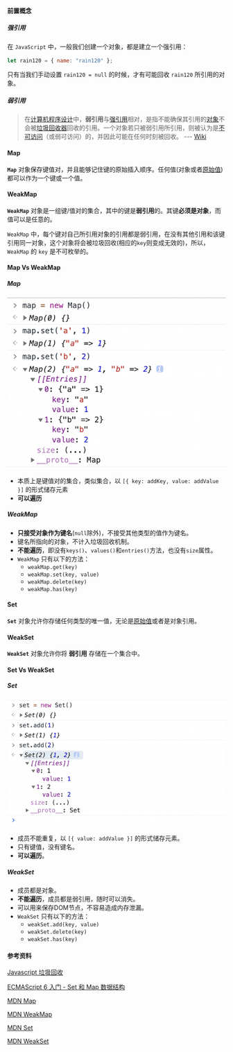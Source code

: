 #### 前置概念

##### 强引用

在 `JavaScript` 中，一般我们创建一个对象，都是建立一个强引用：

```js
let rain120 = { name: "rain120" };
```

只有当我们手动设置 `rain120 = null` 的时候，才有可能回收 `rain120` 所引用的对象。

##### 弱引用

> 在[计算机程序设计](https://zh.wikipedia.org/wiki/计算机程序设计)中，**弱引用**与[强引用](https://zh.wikipedia.org/w/index.php?title=强引用&action=edit&redlink=1)相对，是指不能确保其引用的[对象](https://zh.wikipedia.org/wiki/对象_(计算机科学))不会被[垃圾回收器](https://zh.wikipedia.org/wiki/垃圾回收器)回收的引用。一个对象若只被弱引用所引用，则被认为是[不可访问](https://zh.wikipedia.org/wiki/不可访问内存)（或弱可访问）的，并因此可能在任何时刻被回收。   --- [Wiki](https://zh.wikipedia.org/zh-cn/%E5%BC%B1%E5%BC%95%E7%94%A8)

#### Map

**`Map`** 对象保存键值对，并且能够记住键的原始插入顺序。任何值(对象或者[原始值](https://developer.mozilla.org/zh-CN/docs/Glossary/Primitive)) 都可以作为一个键或一个值。

#### WeakMap

**`WeakMap`** 对象是一组键/值对的集合，其中的键是**弱引用**的。其键**必须是对象**，而值可以是任意的。

`WeakMap` 中，每个键对自己所引用对象的引用都是弱引用，在没有其他引用和该键引用同一对象，这个对象将会被垃圾回收(相应的`key`则变成无效的)，所以，`WeakMap` 的 `key` 是不可枚举的。

#### Map Vs WeakMap

##### Map

![Map-value.png](./images/Map-value.png)

- 本质上是键值对的集合，类似集合，以 `[{ key: addKey, value: addValue }]` 的形式储存元素
- **可以遍历**

##### WeakMap

- **只接受对象作为键名**(`null`除外)，不接受其他类型的值作为键名。
- 键名所指向的对象，不计入垃圾回收机制。
- **不能遍历**，即没有`keys()`、`values()`和`entries()`方法，也没有`size`属性。
- `WeakMap` 只有以下的方法：
  - `weakMap.get(key)`
  - `weakMap.set(key, value)`
  - `weakMap.delete(key)`
  - `weakMap.has(key)`

#### Set

**`Set`** 对象允许你存储任何类型的唯一值，无论是[原始值](https://developer.mozilla.org/zh-CN/docs/Glossary/Primitive)或者是对象引用。

#### WeakSet

**`WeakSet`** 对象允许你将 **弱引用** 存储在一个集合中。

#### Set Vs WeakSet

##### Set

![Set-value.png](./images/Set-value.png)

- 成员不能重复，以 `[{ value: addValue }]` 的形式储存元素。
- 只有键值，没有键名。
- **可以遍历**。

##### WeakSet

- 成员都是对象。
- **不能遍历**，成员都是弱引用，随时可以消失。
- 可以用来保存DOM节点，不容易造成内存泄漏。
- `WeakSet` 只有以下的方法：
  - `weakSet.add(key, value)`
  - `weakSet.delete(key)`
  - `weakSet.has(key)`

#### 参考资料

[Javascript 垃圾回收](../key-concept/garbage-collection.md)

[ECMAScript 6 入门 - Set 和 Map 数据结构](https://es6.ruanyifeng.com/#docs/set-map)

[MDN Map](https://developer.mozilla.org/zh-CN/docs/Web/JavaScript/Reference/Global_Objects/Map)

[MDN WeakMap](https://developer.mozilla.org/zh-CN/docs/Web/JavaScript/Reference/Global_Objects/WeakMap)

[MDN Set](https://developer.mozilla.org/zh-CN/docs/Web/JavaScript/Reference/Global_Objects/Set)

[MDN WeakSet](https://developer.mozilla.org/zh-CN/docs/Web/JavaScript/Reference/Global_Objects/WeakSet)

